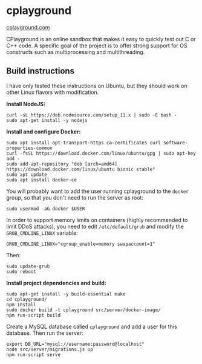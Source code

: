 cplayground
===========

[cplayground.com](https://cplayground.com)

CPlayground is an online sandbox that makes it easy to quickly test out C or
C++ code. A specific goal of the project is to offer strong support for OS
constructs such as multiprocessing and multithreading.

Build instructions
------------------

I have only tested these instructions on Ubuntu, but they should work on other
Linux flavors with modification.

**Install NodeJS:**

```
curl -sL https://deb.nodesource.com/setup_11.x | sudo -E bash -
sudo apt-get install -y nodejs
```

**Install and configure Docker:**

```
sudo apt install apt-transport-https ca-certificates curl software-properties-common
curl -fsSL https://download.docker.com/linux/ubuntu/gpg | sudo apt-key add -
sudo add-apt-repository "deb [arch=amd64] https://download.docker.com/linux/ubuntu bionic stable"
sudo apt update
sudo apt install docker-ce
```

You will probably want to add the user running cplayground to the `docker` group,
so that you don't need to run the server as root:

```
sudo usermod -aG docker $USER
```

In order to support memory limits on containers (highly recommended to limit
DDoS attacks), you need to edit `/etc/default/grub` and modify the
`GRUB_CMDLINE_LINUX` variable:

```
GRUB_CMDLINE_LINUX="cgroup_enable=memory swapaccount=1"
```

Then:

```
sudo update-grub
sudo reboot
```

**Install project dependencies and build:**

```
sudo apt-get install -y build-essential make
cd cplayground/
npm install
sudo docker build -t cplayground src/server/docker-image/
npm run-script build
```

Create a MySQL database called `cplayground` and add a user for this database.
Then run the server:

```
export DB_URL="mysql://username:password@localhost"
node src/server/migrations.js up
npm run-script serve
```
